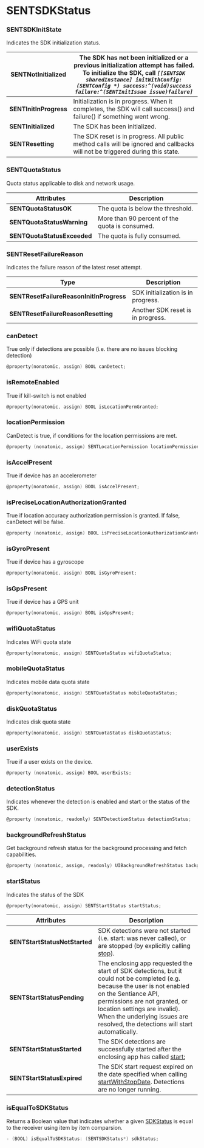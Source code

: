 # SENTSDKStatus

### SENTSDKInitState

Indicates the SDK initialization status.

| **SENTNotInitialized** | The SDK has not been initialized or a previous initialization attempt has failed. To initialize the SDK, call _`[[SENTSDK sharedInstance] initWithConfig:(SENTConfig *) success:^(void)success failure:^(SENTInitIssue issue)failure]`_ |
| ---------------------- | --------------------------------------------------------------------------------------------------------------------------------------------------------------------------------------------------------------------------------------- |
| **SENTInitInProgress** | Initialization is in progress. When it completes, the SDK will call success() and failure() if something went wrong.                                                                                                                    |
| **SENTInitialized**    | The SDK has been initialized.                                                                                                                                                                                                           |
| **SENTResetting**      | The SDK reset is in progress. All public method calls will be ignored and callbacks will not be triggered during this state.                                                                                                            |

### SENTQuotaStatus

Quota status applicable to disk and network usage.

| Attributes                  | Description                                    |
| --------------------------- | ---------------------------------------------- |
| **SENTQuotaStatusOK**       | The quota is below the threshold.              |
| **SENTQuotaStatusWarning**  | More than 90 percent of the quota is consumed. |
| **SENTQuotaStatusExceeded** | The quota is fully consumed.                   |

### SENTResetFailureReason

Indicates the failure reason of the latest reset attempt.

| Type                                     | Description                        |
| ---------------------------------------- | ---------------------------------- |
| **SENTResetFailureReasonInitInProgress** | SDK initialization is in progress. |
| **SENTResetFailureReasonResetting**      | Another SDK reset is in progress.  |

### canDetect

True only if detections are possible (i.e. there are no issues blocking detection)

```objectivec
@property(nonatomic, assign) BOOL canDetect;
```

### isRemoteEnabled

True if kill-switch is not enabled

```objectivec
@property(nonatomic, assign) BOOL isLocationPermGranted;
```

### locationPermission

CanDetect is true, if conditions for the location permissions are met.

```objectivec
@property (nonatomic, assign) SENTLocationPermission locationPermission;
```

### isAccelPresent

True if device has an accelerometer

```objectivec
@property(nonatomic, assign) BOOL isAccelPresent;
```



### isPreciseLocationAuthorizationGranted

True if location accuracy authorization permission is granted. If false, canDetect will be false.

```objectivec
@property (nonatomic, assign) BOOL isPreciseLocationAuthorizationGranted;
```



### isGyroPresent

True if device has a gyroscope

```objectivec
@property(nonatomic, assign) BOOL isGyroPresent;
```

### isGpsPresent

True if device has a GPS unit

```objectivec
@property(nonatomic, assign) BOOL isGpsPresent;
```

### wifiQuotaStatus

Indicates WiFi quota state

```objectivec
@property(nonatomic, assign) SENTQuotaStatus wifiQuotaStatus;
```

### mobileQuotaStatus

Indicates mobile data quota state

```objectivec
@property(nonatomic, assign) SENTQuotaStatus mobileQuotaStatus;
```

### diskQuotaStatus

Indicates disk quota state

```objectivec
@property(nonatomic, assign) SENTQuotaStatus diskQuotaStatus;
```

### userExists

True if a user exists on the device.

```objectivec
@property (nonatomic, assign) BOOL userExists;
```

### detectionStatus

Indicates whenever the detection is enabled and start or the status of the SDK.

```objectivec
@property (nonatomic, readonly) SENTDetectionStatus detectionStatus;
```

### backgroundRefreshStatus

Get background refresh status for the background processing and fetch capabilities.

```objectivec
@property (nonatomic, assign, readonly) UIBackgroundRefreshStatus backgroundRefreshStatus;
```

### startStatus

Indicates the status of the SDK

```objectivec
@property(nonatomic, assign) SENTStartStatus startStatus;
```

| Attributes                    | Description                                                                                                                                                                                                                                                                                          |
| ----------------------------- | ---------------------------------------------------------------------------------------------------------------------------------------------------------------------------------------------------------------------------------------------------------------------------------------------------- |
| **SENTStartStatusNotStarted** | SDK detections were not started (i.e. start: was never called), or are stopped (by explicitly calling [stop](sentiance.md#stop)).                                                                                                                                                                    |
| **SENTStartStatusPending**    | The enclosing app requested the start of SDK detections, but it could not be completed (e.g. because the user is not enabled on the Sentiance API, permissions are not granted, or location settings are invalid). When the underlying issues are resolved, the detections will start automatically. |
| **SENTStartStatusStarted**    | The SDK detections are successfully started after the enclosing app has called [start:](sentiance.md#start)                                                                                                                                                                                          |
| **SENTStartStatusExpired**    | The SDK start request expired on the date specified when calling [startWithStopDate](sentiance.md#startwithstopdate). Detections are no longer running.                                                                                                                                              |

### isEqualToSDKStatus

Returns a Boolean value that indicates whether a given [SDKStatus](sentsdkstatus.md) is equal to the receiver using item by item comparsion.

```objectivec
- (BOOL) isEqualToSDKStatus: (SENTSDKStatus*) sdkStatus;
```


